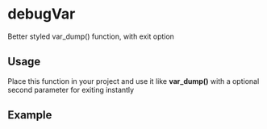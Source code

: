 # debugVar
Better styled var_dump() function, with exit option

## Usage
Place this function in your project and use it like **var_dump()** with a optional second parameter for exiting instantly

## Example
<pre><?php
debugVar($variable);
debugVar($variable, true);
?></pre>